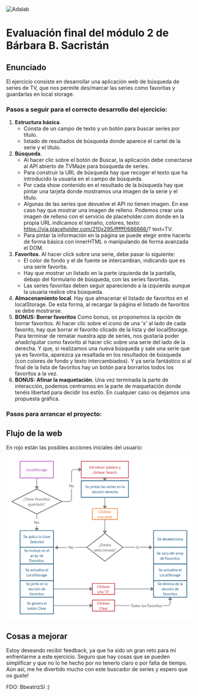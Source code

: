 ![Adalab](https://beta.adalab.es/resources/images/adalab-logo-155x61-bg-white.png)

# Evaluación final del módulo 2 de Bárbara B. Sacristán

## Enunciado

El ejercicio consiste en desarrollar una aplicación web de búsqueda de series de TV, que nos permite des/marcar las series como favoritas y guardarlas en local storage.

### Pasos a seguir para el correcto desarrollo del ejercicio:

1. **Estructura básica**.
   - Consta de un campo de texto y un botón para buscar series por título.
   - listado de resultados de búsqueda donde aparece el cartel de la serie y el título.
1. **Búsqueda**.
   - Al hacer clic sobre el botón de Buscar, la aplicación debe conectarse al API abierto de TVMaze para búsqueda de series.
   - Para construir la URL de búsqueda hay que recoger el texto que ha introducido la usuaria en el campo de búsqueda.
   - Por cada show contenido en el resultado de la búsqueda hay que pintar una tarjeta donde mostramos una imagen de la serie y el título.
   - Algunas de las series que devuelve el API no tienen imagen. En ese caso hay que mostrar una imagen de relleno. Podemos crear una imagen de relleno con el servicio de placeholder.com donde en la propia URL indicamos el tamaño, colores, texto: https://via.placeholder.com/210x295/ffffff/666666/? text=TV.
   - Para pintar la información en la página se puede elegir entre hacerlo de forma básica con innerHTML o manipulando de forma avanzada el DOM.
1. **Favoritos**. Al hacer click sobre una serie, debe pasar lo siguiente:
   - El color de fondo y el de fuente se intercambian, indicando que es una serie favorita.
   - Hay que mostrar un listado en la parte izquierda de la pantalla, debajo del formulario de búsqueda, con las series favoritas.
   - Las series favoritas deben seguir apareciendo a la izquierda aunque la usuaria realice otra búsqueda.
1. **Almacenamiento local**. Hay que almacenar el listado de favoritos en el localStorage. De esta forma, al recargar la página el listado de favoritos se debe mostrarse.
1. **BONUS: Borrar favoritos** Como bonus, os proponemos la opción de borrar favoritos. Al hacer clic sobre el icono de una 'x' al lado de cada favorito, hay que borrar el favorito clicado de la lista y del localStorage.
   Para terminar de rematar nuestra app de series, nos gustaría poder añadir/quitar como favorito al hacer clic sobre una serie del lado de la derecha. Y que, si realizamos una nueva búsqueda y sale una serie que ya es favorita, aparezca ya resaltada en los resultados de búsqueda (con colores de fondo y texto intercambiados).
   Y ya sería fantástico si al final de la lista de favoritos hay un botón para borrarlos todos los favoritos a la vez.
1. **BONUS: Afinar la maquetación**. Una vez terminada la parte de interacción, podemos centrarnos en la parte de maquetación donde tenéis libertad para decidir los estilo. En cualquier caso os dejamos una propuesta gráfica.

### Pasos para arrancar el proyecto:

## Flujo de la web

En rojo están las posibles acciones iniciales del usuario:

![Gulp flow](./mapa-flujo.png)

## Cosas a mejorar

Estoy deseando recibir feedback, ya que ha sido un gran reto para mí enfrentarme a este ejercicio. Seguro que hay cosas que se pueden simplificar y que no lo he hecho por no tenerlo claro o por falta de tiempo. Aún así, me he divertido mucho con este buscador de series y espero que os guste!

FDO: BbeatrizSI :)
